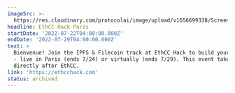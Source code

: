 ```yaml
---
imageSrc: >-
  https://res.cloudinary.com/protocolai/image/upload/v1656699338/Screen_Shot_2022-07-01_at_14.15.23_tsk85l.png
headline: EthCC Hack Paris
startDate: '2022-07-22T04:00:00.000Z'
endDate: '2022-07-29T04:00:00.000Z'
text: >
  Bienvenue! Join the IPFS & Filecoin track at EthCC Hack to build your project
  - live in Paris (ends 7/24) or virtually (ends 7/29). This event takes place
  directly after EthCC.
link: 'https://ethcchack.com'
status: archived
---
```


